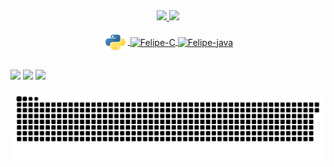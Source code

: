 <div align="center">
  <a href="https://github.com/Alef012">
  <img height="180em" src="https://github-readme-stats.vercel.app/api?username=Alef012&show_icons=true&theme=gotham&include_all_commits=true&count_private=true"/>
  <img height="180em" src="https://github-readme-stats.vercel.app/api/top-langs/?username=Alef012&layout=compact&langs_count=7&theme=gotham"/>
</div>
  <div style="display: inline_block" align="center"><br>
  <img align="center" alt="Felipe-Python" height="30" width="40" src="https://raw.githubusercontent.com/devicons/devicon/master/icons/python/python-original.svg">
  <img align="center" alt="Felipe-C" height="30" width="40" src="https://cdn.jsdelivr.net/gh/devicons/devicon/icons/c/c-original.svg">
  <img align="center" alt="Felipe-java" height="45" width="55" src="https://cdn.jsdelivr.net/gh/devicons/devicon/icons/java/java-original-wordmark.svg">
</div>
  
  ##
  
  <div> 
  <a href="https://instagram.com/alef_012" target="_blank"><img src="https://img.shields.io/badge/-Instagram-%23E4405F?style=for-the-badge&logo=instagram&logoColor=white" target="_blank"></a>
  <a href = "mailto:felipealef@gmail.com"><img src="https://img.shields.io/badge/-Gmail-%23333?style=for-the-badge&logo=gmail&logoColor=white" target="_blank"></a>
  <a href="https://www.linkedin.com/in/felipe-alef-rodrigues-28844a20a/" target="_blank"><img src="https://img.shields.io/badge/-LinkedIn-%230077B5?style=for-the-badge&logo=linkedin&logoColor=white" target="_blank"></a> 

  ![Snake animation](https://github.com/Alef012/Alef012/blob/output/github-contribution-grid-snake.svg)
 
</div>
